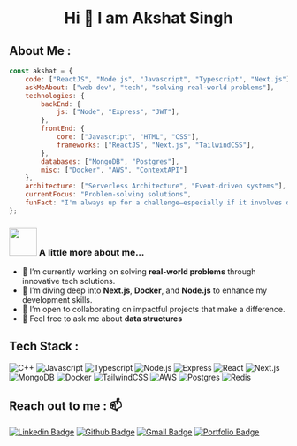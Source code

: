 # <div align="center">Hi 👋 I am Akshat Singh</div>

## **About Me :** 
```javascript
const akshat = {
    code: ["ReactJS", "Node.js", "Javascript", "Typescript", "Next.js"],
    askMeAbout: ["web dev", "tech", "solving real-world problems"],
    technologies: {
        backEnd: {
            js: ["Node", "Express", "JWT"],
        },
        frontEnd: {
            core: ["Javascript", "HTML", "CSS"],
            frameworks: ["ReactJS", "Next.js", "TailwindCSS"],
        },
        databases: ["MongoDB", "Postgres"],
        misc: ["Docker", "AWS", "ContextAPI"]
    },
    architecture: ["Serverless Architecture", "Event-driven systems"],
    currentFocus: "Problem-solving solutions",
    funFact: "I'm always up for a challenge—especially if it involves debugging or building something meaningful!"
};
```
### <img src="https://media.giphy.com/media/VgCDAzcKvsR6OM0uWg/giphy.gif" width="50"> A little more about me...
- 🔭 I’m currently working on solving **real-world problems** through innovative tech solutions.
- 🌱 I’m diving deep into **Next.js**, **Docker**, and **Node.js** to enhance my development skills.
- 👯 I’m open to collaborating on impactful projects that make a difference.
- 💬 Feel free to ask me about **data structures**

## **Tech Stack :**

![C++](https://img.shields.io/badge/C++-%2300599C.svg?style=for-the-badge&logo=c%2B%2B&logoColor=white)
![Javascript](https://img.shields.io/badge/Javascript-%23F7B93E.svg?style=for-the-badge&logo=javascript&logoColor=white)
![Typescript](https://img.shields.io/badge/Typescript-%23007ACC.svg?style=for-the-badge&logo=typescript&logoColor=white)
![Node.js](https://img.shields.io/badge/Node.js-%2343853d.svg?style=for-the-badge&logo=node.js&logoColor=white)
![Express](https://img.shields.io/badge/Express-%230175C2.svg?style=for-the-badge&logo=express&logoColor=white)
![React](https://img.shields.io/badge/React-%2345b8d8.svg?style=for-the-badge&logo=react&logoColor=white)
![Next.js](https://img.shields.io/badge/Next.js-%23000000.svg?style=for-the-badge&logo=next.js&logoColor=white)
![MongoDB](https://img.shields.io/badge/MongoDB-%2313aa52.svg?style=for-the-badge&logo=mongodb&logoColor=white)
![Docker](https://img.shields.io/badge/Docker-%230db7ed.svg?style=for-the-badge&logo=docker&logoColor=white)
![TailwindCSS](https://img.shields.io/badge/TailwindCSS-%2346a2f1.svg?style=for-the-badge&logo=tailwindcss&logoColor=white)
![AWS](https://img.shields.io/badge/AWS-%23232F3E.svg?style=for-the-badge&logo=amazon-aws&logoColor=white)
![Postgres](https://img.shields.io/badge/Postgres-%23336791.svg?style=for-the-badge&logo=postgresql&logoColor=white)
![Redis](https://img.shields.io/badge/redis-%23DD0031.svg?style=for-the-badge&logo=redis&logoColor=white)

## **Reach out to me :** 📫

[![Linkedin Badge](https://img.shields.io/badge/-akshatsingh-blue?style=flat&logo=Linkedin&logoColor=white&link=https://www.linkedin.com/in/singh-akshat)](https://www.linkedin.com/in/singh-akshat)
[![Github Badge](https://img.shields.io/badge/-abhi--yo-black?style=flat&logo=github&logoColor=white&link=https://github.com/abhi-yo)](https://github.com/abhi-yo)
[![Gmail Badge](https://img.shields.io/badge/-akshatsing11-c14438?style=flat&logo=Gmail&logoColor=white&link=mailto:akshatsing11@gmail.com)](mailto:akshatsing11@gmail.com)
[![Portfolio Badge](https://img.shields.io/badge/-Portfolio-47CCCC?style=flat&logo=Google-Chrome&logoColor=white&link=https://portfolio-akshat.vercel.app)](https://portfolio-akshat.vercel.app)
